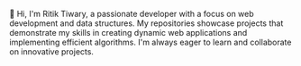 👋 Hi, I'm Ritik Tiwary, a passionate developer with a focus on web development and data structures. My repositories showcase projects that demonstrate my skills in creating dynamic web applications and implementing efficient algorithms. I'm always eager to learn and collaborate on innovative projects.



<!---
RitikTiwary519/RitikTiwary519 is a ✨ special ✨ repository because its `README.md` (this file) appears on your GitHub profile.
You can click the Preview link to take a look at your changes.
--->
